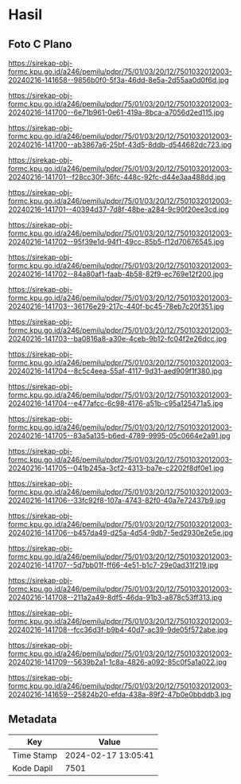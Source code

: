 # Hasil

## Foto C Plano

https://sirekap-obj-formc.kpu.go.id/a246/pemilu/pdpr/75/01/03/20/12/7501032012003-20240216-141658--9856b0f0-5f3a-46dd-8e5a-2d55aa0d0f6d.jpg

https://sirekap-obj-formc.kpu.go.id/a246/pemilu/pdpr/75/01/03/20/12/7501032012003-20240216-141700--6e71b961-0e61-419a-8bca-a7056d2ed115.jpg

https://sirekap-obj-formc.kpu.go.id/a246/pemilu/pdpr/75/01/03/20/12/7501032012003-20240216-141700--ab3867a6-25bf-43d5-8ddb-d544682dc723.jpg

https://sirekap-obj-formc.kpu.go.id/a246/pemilu/pdpr/75/01/03/20/12/7501032012003-20240216-141701--f28cc30f-36fc-448c-92fc-d44e3aa488dd.jpg

https://sirekap-obj-formc.kpu.go.id/a246/pemilu/pdpr/75/01/03/20/12/7501032012003-20240216-141701--40394d37-7d8f-48be-a284-9c90f20ee3cd.jpg

https://sirekap-obj-formc.kpu.go.id/a246/pemilu/pdpr/75/01/03/20/12/7501032012003-20240216-141702--95f39e1d-94f1-49cc-85b5-f12d70676545.jpg

https://sirekap-obj-formc.kpu.go.id/a246/pemilu/pdpr/75/01/03/20/12/7501032012003-20240216-141702--84a80af1-faab-4b58-82f9-ec769e12f200.jpg

https://sirekap-obj-formc.kpu.go.id/a246/pemilu/pdpr/75/01/03/20/12/7501032012003-20240216-141703--36176e29-217c-440f-bc45-78eb7c20f351.jpg

https://sirekap-obj-formc.kpu.go.id/a246/pemilu/pdpr/75/01/03/20/12/7501032012003-20240216-141703--ba0816a8-a30e-4ceb-9b12-fc04f2e26dcc.jpg

https://sirekap-obj-formc.kpu.go.id/a246/pemilu/pdpr/75/01/03/20/12/7501032012003-20240216-141704--8c5c4eea-55af-4117-9d31-aed909f1f380.jpg

https://sirekap-obj-formc.kpu.go.id/a246/pemilu/pdpr/75/01/03/20/12/7501032012003-20240216-141704--e477afcc-6c98-4176-a51b-c95a125471a5.jpg

https://sirekap-obj-formc.kpu.go.id/a246/pemilu/pdpr/75/01/03/20/12/7501032012003-20240216-141705--83a5a135-b6ed-4789-9995-05c0664e2a91.jpg

https://sirekap-obj-formc.kpu.go.id/a246/pemilu/pdpr/75/01/03/20/12/7501032012003-20240216-141705--041b245a-3cf2-4313-ba7e-c2202f8df0e1.jpg

https://sirekap-obj-formc.kpu.go.id/a246/pemilu/pdpr/75/01/03/20/12/7501032012003-20240216-141706--33fc92f8-107a-4743-82f0-40a7e72437b9.jpg

https://sirekap-obj-formc.kpu.go.id/a246/pemilu/pdpr/75/01/03/20/12/7501032012003-20240216-141706--b457da49-d25a-4d54-9db7-5ed2930e2e5e.jpg

https://sirekap-obj-formc.kpu.go.id/a246/pemilu/pdpr/75/01/03/20/12/7501032012003-20240216-141707--5d7bb01f-ff66-4e51-b1c7-29e0ad31f219.jpg

https://sirekap-obj-formc.kpu.go.id/a246/pemilu/pdpr/75/01/03/20/12/7501032012003-20240216-141708--211a2a49-8df5-46da-91b3-a878c53ff313.jpg

https://sirekap-obj-formc.kpu.go.id/a246/pemilu/pdpr/75/01/03/20/12/7501032012003-20240216-141708--fcc36d3f-b9b4-40d7-ac39-9de05f572abe.jpg

https://sirekap-obj-formc.kpu.go.id/a246/pemilu/pdpr/75/01/03/20/12/7501032012003-20240216-141709--5639b2a1-1c8a-4826-a092-85c0f5a1a022.jpg

https://sirekap-obj-formc.kpu.go.id/a246/pemilu/pdpr/75/01/03/20/12/7501032012003-20240216-141659--25824b20-efda-438a-89f2-47b0e0bbddb3.jpg


## Metadata

| Key        | Value               |
| ---------- | ------------------- |
| Time Stamp | 2024-02-17 13:05:41 |
| Kode Dapil | 7501                |



